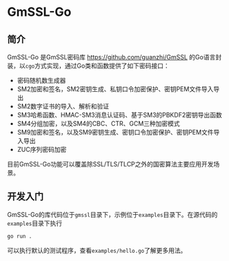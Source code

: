 # GmSSL-Go

## 简介

GmSSL-Go 是GmSSL密码库 https://github.com/guanzhi/GmSSL 的Go语言封装，以`cgo`方式实现，通过Go类和函数提供了如下密码接口：

* 密码随机数生成器
* SM2加密和签名，SM2密钥生成、私钥口令加密保护、密钥PEM文件导入导出
* SM2数字证书的导入、解析和验证
* SM3哈希函数、HMAC-SM3消息认证码、基于SM3的PBKDF2密钥导出函数
* SM4分组加密，以及SM4的CBC、CTR、GCM三种加密模式
* SM9加密和签名，以及SM9密钥生成、密钥口令加密保护、密钥PEM文件导入导出
* ZUC序列密码加密

目前GmSSL-Go功能可以覆盖除SSL/TLS/TLCP之外的国密算法主要应用开发场景。

## 开发入门

GmSSL-Go的库代码位于`gmssl`目录下，示例位于`examples`目录下。在源代码的`examples`目录下执行

```bash
go run .
```

可以执行默认的测试程序，查看`examples/hello.go`了解更多用法。

